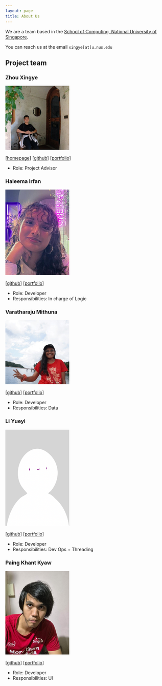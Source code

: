 ```yaml
---
layout: page
title: About Us
---
```


We are a team based in the [School of Computing, National University of Singapore](https://www.comp.nus.edu.sg).

You can reach us at the email `xingye[at]u.nus.edu`

## Project team

### Zhou Xingye

<img src="images/zhou-colla.png" width="200px">

[[homepage](https://66f99fbb84cc0e45d28ec44b--teal-baklava-6bd705.netlify.app/)]
[[github](https://github.com/zhou-colla)]
[[portfolio](team/zhouxingye.md)]

* Role: Project Advisor

### Haleema Irfan

<img src="images/haleemairfan.png" width="200px">

[[github](http://github.com/yyueyii)]
[[portfolio](team/johndoe.md)]

* Role: Developer
* Responsibilities: In charge of Logic

### Varatharaju Mithuna

<img src="images/miuna9890.png" width="200px">

[[github](http://github.com/miuna9890/tp)] [[portfolio](team/johndoe.md)]

* Role: Developer
* Responsibilities: Data

### Li Yueyi

<img src="images/yyueyii.png" width="200px">

[[github](http://github.com/yyueyii)]
[[portfolio](team/johndoe.md)]

* Role: Developer
* Responsibilities: Dev Ops + Threading

### Paing Khant Kyaw

<img src="images/minkhanteain.png" width="200px">

[[github](http://github.com/minkhanteain)]
[[portfolio](team/johndoe.md)]

* Role: Developer
* Responsibilities: UI

